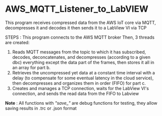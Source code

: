 # AWS_MQTT_Listener_to_LabVIEW
This program receives compressed data from the AWS IoT core via MQTT, decompresses it and decodes it then sends it to a LabView VI via TCP


STEPS : This program connects to the AWS MQTT broker 
Then, 3 threads are created:
  1. Reads MQTT messages from the topic to which it has subscribed, decodes, deconcatenates, and decompresses (according to a given dbc) everything except the data part of the frames, then stores it all in an array for part b.
  2. Retrieves the uncompressed yet data at a constant time interval with a delay (to compensate for some eventual latency in the cloud service), then decompresses and organizes them in order (FIFO) for part c.
  3. Creates and manages a TCP connection, waits for the LabView VI's connection, and sends the read data from the FIFO to Labview

**Note** : All functions with *"save_"* are debug functions for testing, they allow saving results in .trc or .json format
